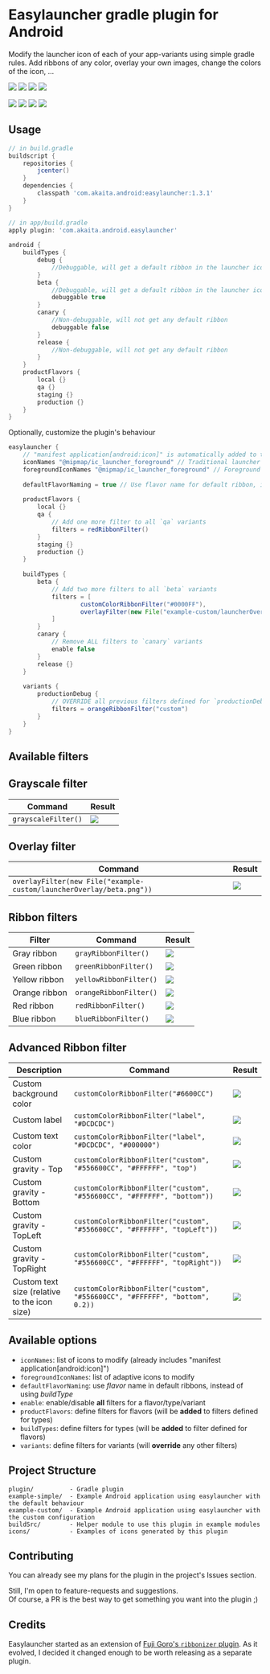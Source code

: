 # Easylauncher gradle plugin for Android

Modify the launcher icon of each of your app-variants using simple gradle rules. Add ribbons of any color, overlay your own images, change the colors of the icon, ...

![](icons/ic_launcher_debug.png) ![](icons/ic_launcher_staging.png) ![](icons/ic_launcher_variant.png) ![](icons/ic_launcher_beta.png)
 
![](icons/ic_launcher_grayscale.png) ![](icons/customColorRibbonTopRight.png) ![](icons/customColorRibbonTop.png) ![](icons/customColorRibbonBottom.png)

## Usage

```groovy
// in build.gradle
buildscript {
    repositories {
        jcenter()
    }
    dependencies {
        classpath 'com.akaita.android:easylauncher:1.3.1'
    }
}
```

```groovy
// in app/build.gradle
apply plugin: 'com.akaita.android.easylauncher'
    
android {
    buildTypes {
        debug {
            //Debuggable, will get a default ribbon in the launcher icon
        }
        beta {
            //Debuggable, will get a default ribbon in the launcher icon
            debuggable true
        }
        canary {
            //Non-debuggable, will not get any default ribbon
            debuggable false
        }
        release {
            //Non-debuggable, will not get any default ribbon
        }
    }
    productFlavors {
        local {}
        qa {}
        staging {}
        production {}
    }
}
```


Optionally, customize the plugin's behaviour
```groovy
easylauncher {
    // "manifest application[android:icon]" is automatically added to the list
    iconNames "@mipmap/ic_launcher_foreground" // Traditional launcher icon
    foregroundIconNames "@mipmap/ic_launcher_foreground" // Foreground of adaptive launcher icon
    
    defaultFlavorNaming = true // Use flavor name for default ribbon, instead of the type name
    
    productFlavors {
        local {}
        qa {
            // Add one more filter to all `qa` variants
            filters = redRibbonFilter()
        }
        staging {}
        production {}
    }
    
    buildTypes {
        beta {
            // Add two more filters to all `beta` variants
            filters = [
                    customColorRibbonFilter("#0000FF"),
                    overlayFilter(new File("example-custom/launcherOverlay/beta.png"))
            ]
        }
        canary {
            // Remove ALL filters to `canary` variants
            enable false
        }
        release {}
    }
    
    variants {
        productionDebug {
            // OVERRIDE all previous filters defined for `productionDebug` variant
            filters = orangeRibbonFilter("custom")
        }
    }
}
```


## Available filters

## Grayscale filter

| Command | Result |
| - | - |
| `grayscaleFilter()` | ![](icons/grayscale.png) |


## Overlay filter

| Command | Result |
| - | - |
| `overlayFilter(new File("example-custom/launcherOverlay/beta.png"))` | ![](icons/overlay.png) |

## Ribbon filters

| Filter | Command | Result |
| - | - | - |
| Gray ribbon | `grayRibbonFilter()` | ![](icons/grayRibbon.png) |
| Green ribbon | `greenRibbonFilter()` | ![](icons/greenRibbon.png) |
| Yellow ribbon | `yellowRibbonFilter()` | ![](icons/yellowRibbon.png) |
| Orange ribbon | `orangeRibbonFilter()` | ![](icons/orangeRibbon.png) |
| Red ribbon | `redRibbonFilter()` | ![](icons/redRibbon.png) |
| Blue ribbon | `blueRibbonFilter()` | ![](icons/blueRibbon.png) |

## Advanced Ribbon filter

| Description | Command | Result |
| - | - | - |
| Custom background color  | `customColorRibbonFilter("#6600CC")` | ![](icons/customColorRibbon.png) |
| Custom label | `customColorRibbonFilter("label", "#DCDCDC")` | ![](icons/customColorRibbon2.png) |
| Custom text color | `customColorRibbonFilter("label", "#DCDCDC", "#000000")` | ![](icons/customColorRibbon3.png) |
| Custom gravity - Top | `customColorRibbonFilter("custom", "#556600CC", "#FFFFFF", "top")` | ![](icons/customColorRibbonTop.png) |
| Custom gravity - Bottom | `customColorRibbonFilter("custom", "#556600CC", "#FFFFFF", "bottom"))` | ![](icons/customColorRibbonBottom.png) |
| Custom gravity - TopLeft | `customColorRibbonFilter("custom", "#556600CC", "#FFFFFF", "topLeft"))` | ![](icons/customColorRibbonTopLeft.png) |
| Custom gravity - TopRight | `customColorRibbonFilter("custom", "#556600CC", "#FFFFFF", "topRight"))` | ![](icons/customColorRibbonTopRight.png) |
| Custom text size (relative to the icon size) | `customColorRibbonFilter("custom", "#556600CC", "#FFFFFF", "bottom", 0.2))` | ![](icons/customColorRibbonBottomSize.png) |


## Available options

 - `iconNames`: list of icons to modify (already includes "manifest application[android:icon]")
 - `foregroundIconNames`: list of adaptive icons to modify
 - `defaultFlavorNaming`: use _flavor_ name in default ribbons, instead of using _buildType_
 - `enable`: enable/disable **all** filters for a flavor/type/variant
 - `productFlavors`: define filters for flavors (will be **added** to filters defined for types)
 - `buildTypes`: define filters for types (will be **added** to filter defined for flavors)
 - `variants`: define filters for variants (will **override** any other filters)



## Project Structure

```
plugin/          - Gradle plugin
example-simple/  - Example Android application using easylauncher with the default behaviour
example-custom/  - Example Android application using easylauncher with the custom configuration
buildSrc/        - Helper module to use this plugin in example modules
icons/           - Examples of icons generated by this plugin
```


## Contributing

You can already see my plans for the plugin in the project's Issues section.  

Still, I'm open to feature-requests and suggestions.  
Of course, a PR is the best way to get something you want into the plugin ;)


## Credits

Easylauncher started as an extension of [Fuji Goro's `ribbonizer` plugin](https://github.com/maskarade/gradle-android-ribbonizer-plugin). 
As it evolved, I decided it changed enough to be worth releasing as a separate plugin.
